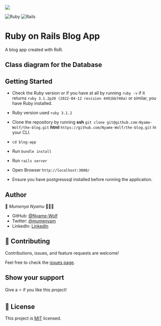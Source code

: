 ![](https://img.shields.io/badge/Microverse-blueviolet)

![Ruby](https://img.shields.io/badge/ruby-%23CC342D.svg?style=for-the-badge&logo=ruby&logoColor=white) ![Rails](https://img.shields.io/badge/rails-%23CC0000.svg?style=for-the-badge&logo=ruby-on-rails&logoColor=white)
# Ruby on Rails Blog App
A blog app created with RoR.

## Class diagram for the Database

## Getting Started
- Check the Ruby version or if you have at all by running `ruby -v` if it returns  `ruby 3.1.2p20 (2022-04-12 revision 4491bb740a)` or similar, you have Ruby installed.

* Ruby version used `ruby 3.1.2`

- Clone the repository by running
**ssh** `git clone git@github.com:Nyame-Wolf/the-blog.git`
**html** `https://github.com/Nyame-Wolf/the-blog.git` in your CLI.
- `cd blog-app`
- Run `bundle install`
- Run `rails server`
- Open Browser `http://localhost:3000/`

- Ensure you have postgresssql installed before running the application.
## Author

👤 *Mumenya Nyamu* 🧑🏻‍💻
- GitHub: [@Nyame-Wolf](https://github.com/Nyame-Wolf)
- Twitter: [@mumenyam](https://twitter.com/Mumenyam)
- LinkedIn: [LinkedIn](https://www.linkedin.com/in/mumenya-nyamu-software-engineer/)

## 🤝 Contributing

Contributions, issues, and feature requests are welcome!

Feel free to check the [issues page](https://github.com/Nyame-Wolf/the-blog/issues).

## Show your support

Give a ⭐️ if you like this project!

## 📝 License

This project is [MIT](./MIT.md) licensed.





